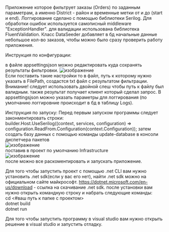 Приложение которое фильтрует заказы (Orders) по заданным параметрам, а именно District - район и временные метки от и до (start и end).
Логгирование сделано с помощью библиотеки Serilog.
Для обработки ошибок используется самописный middleware "ExceptionHandler".
для валидации использована библиотека FluentValidation.
Класс DataSeeder добавляет в бд начальные данные небольшое кол-во заказов, чтобы можно было сразу проверить работу приложения.

Инструкция по конфигурации:

в файле appsettingsjson можно редактировать куда сохранять результаты фильтровки.
![изображение](https://github.com/user-attachments/assets/3f9e8691-2f30-480c-80bf-b1dd9ebbb10f)
<br>
Если поставить такие настройки то в файл, путь к которому нужно указать в FilePath, создастся txt файл с результатом фильтрации.
Внимание! следует использовать двойной слеш чтобы путь к файлу был валидным.
также результат получает клиент который сделал запрос.
В appsettingsjson можно указать параметры для логгирования (по умолчанию логгировние происходит в бд в таблицу Logs).

Инструкция по запуску:
Перед первым запуском программы следует законментировать строки:<br>
builder.Host.UseSerilog((context, services, configuration) => configuration.ReadFrom.Configuration(context.Configuration));
затем создать базу данных с помощью команды update-database в консоли диспетчера пакетов
<br>
![изображение](https://github.com/user-attachments/assets/563df558-f162"-4656-844a-6788ebe97883)
<br>
поставив в проект по умолчанию Infrastructure <br>
![изображение](https://github.com/user-attachments/assets/29878cb6-dbd3-43e5-94a0-d6cc6e220354)
<br>
после можно все раскоментировать и запускать приложение.

Для того чтобы запустить проект с помощью .net CLI вам нужно установить .net sdk(если у вас его нет), найти .net sdk можно на официальном сайте майкрософт. 
https://dotnet.microsoft.com/en-us/download - ссылка на скачивание .net sdk.
после установки вам нужно открыть командную строку и набрать следующие команды:<br>
cd <#ваш путь к папке с проектом> <br>
dotnet build <br>
dotnet run <br>

Для того чтобы запустить программу в visual studio вам нужно открыть решение в visual studio и запустить отладку.
